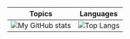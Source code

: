 | Topics | Languages |
|--------|------------|
| ![My GitHub stats](https://github-readme-stats.vercel.app/api?username=charon25&show_icons=true&theme=tokyonight&count_private=true&include_all_commits=true) | ![Top Langs](https://github-readme-stats.vercel.app/api/top-langs/?username=charon25&theme=tokyonight) |
